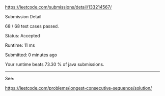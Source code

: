 https://leetcode.com/submissions/detail/133214567/

Submission Detail

68 / 68 test cases passed.

Status: Accepted

Runtime: 11 ms

Submitted: 0 minutes ago

Your runtime beats 73.30 % of java submissions.

***

See:

https://leetcode.com/problems/longest-consecutive-sequence/solution/



